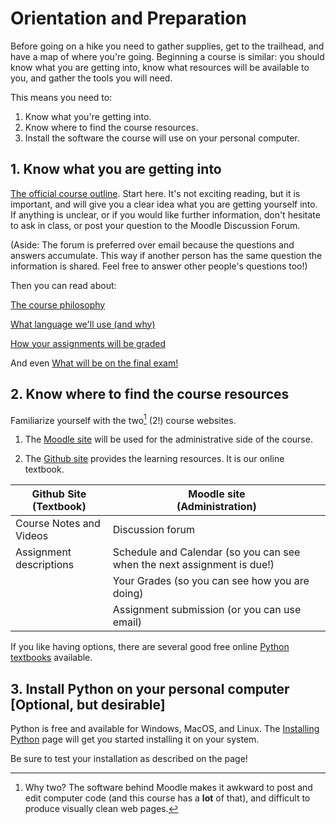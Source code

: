 # Orientation and Preparation

Before going on a hike you need to gather supplies, get to the trailhead, and have a map of where you're going. Beginning a course is similar: you should know what you are getting into, know what resources will be available to you, and gather the tools you will need.

This means you need to: 

1. Know what you're getting into.
2. Know where to find the course resources.
3. Install the software the course will use on your personal computer.

## 1. Know what you are getting into

[The official course outline](11_Course_outline.md). Start here. It's not exciting reading, but it is
important, and will give you a clear idea what you are getting
yourself into. If anything is unclear, or if you would like further
information, don't hesitate to ask in class, or post your question to the Moodle Discussion Forum.

(Aside: The forum is preferred over email because the questions and
answers accumulate. This way if another person has the same question
the information is shared. Feel free to answer other people's
questions too!)

Then you can read about:

[The course philosophy](12_Course_philosophy.md)

[What language we'll use (and why)](13_What_language.md)

[How your assignments will be graded](14_Marking_scheme.md)

And even [What will be on the final exam!](15_Examinable_topics_pointer.md)

## 2. Know where to find the course resources

Familiarize yourself with the two[^*] (2!) course websites.

1. The [Moodle site]() will be used for the administrative side of the course.

2. The [Github site](https://ttopper.github.io/CPSC128/) provides the learning resources. It is our online textbook.

Github Site <br> (Textbook) | Moodle site <br> (Administration)
----------------------------|---------------------------- 
Course Notes and Videos     | Discussion forum
Assignment descriptions     | Schedule and Calendar (so you can see when the next assignment is due!)
&nbsp;                      | Your Grades (so you can see how you are doing)
&nbsp;                      | Assignment submission (or you can use email)

If you like having options, there are several good free online [Python textbooks](20_Textbooks.md) available.

## 3. Install Python on your personal computer [Optional, but desirable]

Python is free and available for Windows, MacOS, and Linux. The [Installing Python](30_Installing_python.md) page will get you started installing it on your system.

Be sure to test your installation as described on the page!

[^*]: Why two? The software behind Moodle
makes it awkward to post and edit computer code (and this course has a **lot**
of that), and difficult to produce visually clean web pages.